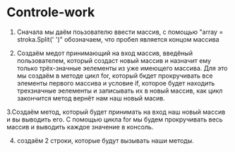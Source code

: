# Controle-work

1. Сначала мы даём поьзователю ввести  массив, с помощью "array = stroka.Split(' ')" обозначаем, что пробел является концом массива

2. Создаём медот принимающий на вход массив, введёный пользователем, который создаст новый массив и назначит ему только трёх-значные эелементы из уже имеющего массива.
Для это мы создаём в методе цикл for, который бкдет прокручивать все элементы первого массива и условие if, которое будет находить 
трехзначные эелементы и записывать их в новый массив, как цикл закончится метод вернёт нам наш новый масив.

3.Создаём метод, который будет принимать на вход наш новый массив и вы выводить его. С помощью цикла for мы будем прокручивать 
весь массив и выводить каждое значение в консоль.

4. создаём 2 строки, которые будут вызывать наши методы.

